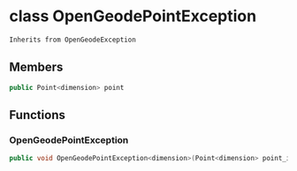 # class OpenGeodePointException


```cpp
Inherits from OpenGeodeException
```



## Members

```cpp
public Point<dimension> point
```



## Functions

### OpenGeodePointException

```cpp
public void OpenGeodePointException<dimension>(Point<dimension> point_in, const Args &... message)
```




